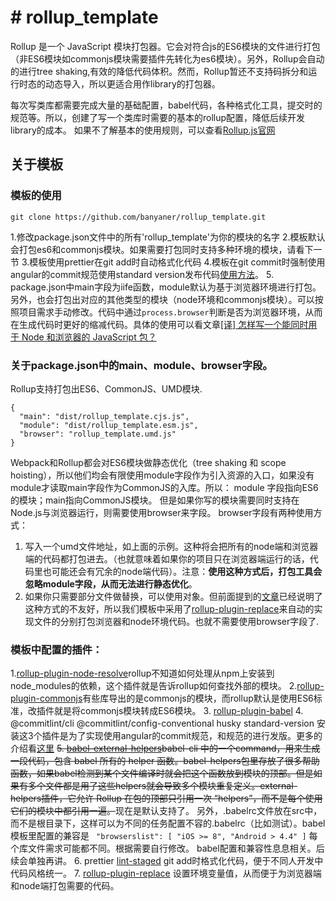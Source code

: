 # # rollup_template

Rollup 是一个 JavaScript 模块打包器。它会对符合js的ES6模块的文件进行打包（非ES6模块如commonjs模块需要插件先转化为es6模块）。另外，Rollup会自动的进行tree shaking,有效的降低代码体积。然而，Rollup暂还不支持码拆分和运行时态的动态导入，所以更适合用作library的打包器。

每次写类库都需要完成大量的基础配置，babel代码，各种格式化工具，提交时的规范等。所以，创建了写一个类库时需要的基本的rollup配置，降低后续开发library的成本。
如果不了解基本的使用规则，可以查看[Rollup.js官网](https://www.rollupjs.com/guide/zh#introduction)

## 关于模板

### 模板的使用

```
git clone https://github.com/banyaner/rollup_template.git
```
1.修改package.json文件中的所有'rollup_template'为你的模块的名字
2.模板默认会打包es6和commonjs模块。如果需要打包同时支持多种环境的模块，请看下一节
3.模板使用prettier在git add时自动格式化代码
4.模板在git commit时强制使用angular的commit规范使用standard version发布代码[使用方法](https://juejin.im/post/5c1611515188253847206166)。
5. package.json中main字段为iife函数，module默认为基于浏览器环境进行打包。另外，也会打包出对应的其他类型的模块（node环境和commonjs模块）。可以按照项目需求手动修改。代码中通过`process.browser`判断是否为浏览器环境，从而在生成代码时更好的缩减代码。具体的使用可以看文章[[译] 怎样写一个能同时用于 Node 和浏览器的 JavaScript 包？](https://zhuanlan.zhihu.com/p/25215447)


### 关于package.json中的main、module、browser字段。
Rollup支持打包出ES6、CommonJS、UMD模块.
```
{
  "main": "dist/rollup_template.cjs.js",
  "module": "dist/rollup_template.esm.js",
  "browser": "rollup_template.umd.js"
}
```
Webpack和Rollup都会对ES6模块做静态优化（tree shaking 和 scope hoisting），所以他们均会有限使用module字段作为引入资源的入口，如果没有module才读取main字段作为CommonJS的入库。所以：
module 字段指向ES6的模块；main指向CommonJS模块。
但是如果你写的模块需要同时支持在Node.js与浏览器运行，则需要使用browser来字段。
browser字段有两种使用方式：
1. 写入一个umd文件地址，如上面的示例。这种将会把所有的node端和浏览器端的代码都打包进去。（也就意味着如果你的项目只在浏览器端运行的话，代码里也可能还会有冗余的node端代码）。注意：**使用这种方式后，打包工具会忽略module字段，从而无法进行静态优化**。
2. 如果你只需要部分文件做替换，可以使用对象。但前面提到的[文章](https://zhuanlan.zhihu.com/p/25215447)已经说明了这种方式的不友好，所以我们模板中采用了[rollup-plugin-replace](https://www.npmjs.com/package/rollup-plugin-replace)来自动的实现文件的分别打包浏览器和node环境代码。也就不需要使用browser字段了.

### 模板中配置的插件：
1.[rollup-plugin-node-resolve](https://github.com/rollup/rollup-plugin-node-resolve)rollup不知道如何处理从npm上安装到node_modules的依赖，这个插件就是告诉rollup如何查找外部的模块。
2.[rollup-plugin-commonjs](https://github.com/rollup/rollup-plugin-commonjs)有些库导出的是commonjs的模块，而rollup默认是使用ES6标准，改插件就是将commonjs模块转成ES6模块。
3. [rollup-plugin-babel](https://github.com/rollup/rollup-plugin-babel)
4. @commitlint/cli @commitlint/config-conventional husky standard-version 安装这3个插件是为了实现使用angular的commit规范，和规范的进行发版。更多的介绍看[这里](https://juejin.im/post/5c1611515188253847206166)
~~5. [babel-external-helpers](https://babel.bootcss.com/docs/plugins/external-helpers/)babel-cli 中的一个command，用来生成一段代码，包含 babel 所有的 helper 函数。babel-helpers包里存放了很多帮助函数，如果babel检测到某个文件编译时就会把这个函数放到模块的顶部。但是如果有多个文件都是用了这些helpers就会导致多个模块重复定义。external-helpers插件，它允许 Rollup 在包的顶部只引用一次 “helpers”，而不是每个使用它们的模块中都引用一遍。~~现在是默认支持了。
另外，.babelrc文件放在src中，而不是根目录下，这样可以为不同的任务配置不容的.babelrc（比如测试）。babel模板里配置的兼容是 ``` "browserslist": [
    "iOS >= 8",
    "Android > 4.4"
  ]``` 每个库文件需求可能都不同。根据需要自行修改。 babel配置和兼容性息息相关。后续会单独再讲。
6. prettier [lint-staged](https://github.com/okonet/lint-staged#configuration) git add时格式化代码，便于不同人开发中代码风格统一。
7. [rollup-plugin-replace](https://www.npmjs.com/package/rollup-plugin-replace) 设置环境变量值，从而便于为浏览器端和node端打包需要的代码。
